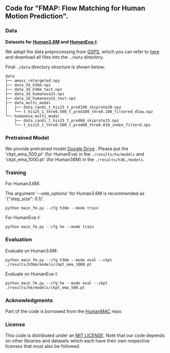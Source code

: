 ## Code for "FMAP: Flow Matching for Human Motion Prediction".

### Data

**Datasets for [Human3.6M](http://vision.imar.ro/human3.6m/description.php) and [HumanEva-I](http://humaneva.is.tue.mpg.de/)**:

We adopt the data preprocessing from [GSPS](https://github.com/wei-mao-2019/gsps), which you can refer to [here](https://drive.google.com/drive/folders/1sb1n9l0Na5EqtapDVShOJJ-v6o-GZrIJ) and download all files into the `./data` directory.

Final `./data` directory structure is shown below:

```
data
├── amass_retargeted.npy
├── data_3d_h36m.npz
├── data_3d_h36m_test.npz
├── data_3d_humaneva15.npz
├── data_3d_humaneva15_test.npz
├── data_multi_modal
│   ├── data_candi_t_his25_t_pred100_skiprate20.npz
│   └── t_his25_1_thre0.500_t_pred100_thre0.100_filtered_dlow.npz
└── humaneva_multi_modal
    ├── data_candi_t_his15_t_pred60_skiprate15.npz
    └── t_his15_1_thre0.500_t_pred60_thre0.010_index_filterd.npz
```

### Pretrained Model

We provide pretrained model [Google Drive](https://drive.google.com/drive/folders/18bbfFdvr80SDy_o3_ohZhnH-cFO8o_k3?usp=sharing) .
Please put the 'ckpt_ema_500.pt' (for HumanEva) in the `./results/he/models` and 'ckpt_ema_1000.pt' (for Human36M) in the `./results/h36,/models`.


### Training

For Human3.6M:

The argument '--ode_options' for Human3.6M is recommended as '{"step_size": 0.1}'.
```
python main_fm.py --cfg h36m --mode train
```

For HumanEva-I:

```
python main_fm.py --cfg he --mode train
```

### Evaluation

Evaluate on Human3.6M:

```
python main_fm.py --cfg h36m --mode eval --ckpt ./results/h36m/models/ckpt_ema_1000.pt
```

Evaluate on HumanEva-I:

```
python main_fm.py --cfg he --mode eval --ckpt ./results/he/models/ckpt_ema_500.pt
```

### Acknowledgments

Part of the code is borrowed from the [HumanMAC](https://github.com/LinghaoChan/HumanMAC) repo.

### License

This code is distributed under an [MIT LICENSE](https://github.com/LinghaoChan/HumanMAC/blob/main/LICENSE). Note that our code depends on other libraries and datasets which each have their own respective licenses that must also be followed.

